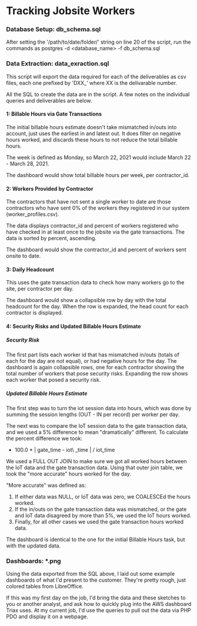 Tracking Jobsite Workers
==================================


### Database Setup: db\_schema.sql

After setting the '/path/to/date/folder/' string on line 20 of the
script, run the commands as
	postgres -d <database_name> -f db\_schema.sql

### Data Extraction: data\_exraction.sql

This script will export the data required for each of the deliverables as csv
files, each one prefixed by 'DXX\_' where XX is the delivarable number.

All the SQL to create the data are in the script. A few notes on the individual
queries and deliverables are below.

#### 1: Billable Hours via Gate Transactions

The initial billable hours estimate doesn't take mismatched in/outs into account,
just uses the earliest in and latest out. It does filter on negative hours worked,
and discards these hours to not reduce the total billable hours.

The week is defined as Monday, so March 22, 2021 would include 
March 22 - March 28, 2021.

The dashboard would show total billable hours per week, per contractor\_id.

#### 2: Workers Provided by Contractor

The contractors that have not sent a single worker to date are those contractors
who have sent 0% of the workers they registered in our system (worker\_profiles.csv).

The data displays contractor\_id and percent of workers registered who have checked in
at least once to the jobsite via the gate transactions. The data is sorted by percent,
ascending.

The dashboard would show the contractor\_id and percent of workers sent onsite to date.

#### 3: Daily Headcount

This uses the gate transaction data to check how many workers go to the site, per
contractor per day. 

The dashboard would show a collapsible row by day with the total headcount for the
day. When the row is expanded, the head count for each contractor is displayed.

#### 4: Security Risks and Updated Billable Hours Estimate

##### Security Risk 

The first part lists each worker id that has mismatched in/outs (totals of each
for the day are not equal), or had negative hours for the day. The dashboard is 
again collapsible rows, one for each contractor showing the total number of workers
that pose security risks. Expanding the row shows each worker that posed a security
risk.

##### Updated Billable Hours Estimate

The first step was to turn the iot session data into hours, which was done by
summing the session lengths (OUT - IN per record) per worker per day.

The next was to compare the IoT session data to the gate transaction data, and we
used a 5% difference to mean "dramatically" different. To calculate the percent difference
we took:

* 100.0 * | gate\_time - iot\ _time | / iot\_time

We used a FULL OUT JOIN to make sure we got all worked hours between the IoT data and
the gate transaction data. Using that outer join table, we took the "more accurate"
hours worked for the day.

"More accurate" was defined as:

1. If either data was NULL, or IoT data was zero, we COALESCEd the hours worked.
2. If the in/outs on the gate transaction data was mismatched, or the gate and IoT data disagreed by more than 5%, we used the IoT hours worked.
3. Finally, for all other cases we used the gate transaction hours worked data.

The dashboard is identical to the one for the initial Billable Hours task, but with
the updated data.
### Dashboards: \*.png

Using the data exported from the SQL above, I laid out some example dashboards of what
I'd present to the customer. They're pretty rough, just colored tables from LibreOffice.

If this was my first day on the job, I'd bring the data and these sketches to you or
another analyst, and ask how to quickly plug into the AWS dashboard Triax uses. At my 
current job, I'd use the queries to pull out the data via PHP PDO and display it on a
webpage. 
